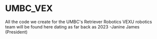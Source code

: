 # UMBC_VEX
All the code we create for the UMBC's Retriever Robotics VEXU robotics team will be found here dating as far back as 2023
-Janine James (President)
